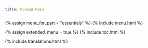 ```yaml
---
title: Основи Raku
---
```


{% assign menu_for_part = "essentials" %}
{% include menu.html %}

{% assign extended_menu = true %}
{% include toc.html %}

{% include translations.html %}
